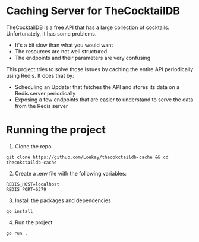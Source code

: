 # Caching Server for TheCocktailDB

TheCocktailDB is a free API that has a large collection of cocktails. Unfortunately, it has some problems.

* It's a bit slow than what you would want
* The resources are not well structured
* The endpoints and their parameters are very confusing

This project tries to solve those issues by caching the entire API periodically using Redis. It does that by:

* Scheduling an Updater that fetches the API and stores its data on a Redis server periodically
* Exposing a few endpoints that are easier to understand to serve the data from the Redis server

# Running the project

1. Clone the repo

```
git clone https://github.com/Loukay/thecokctaildb-cache && cd thecokctaildb-cache
```

2. Create a .env file with the following variables:

```
REDIS_HOST=localhost
REDIS_PORT=6379
```

3. Install the packages and dependencies 

```console
go install
```

4. Run the project

```console
go run .
```
